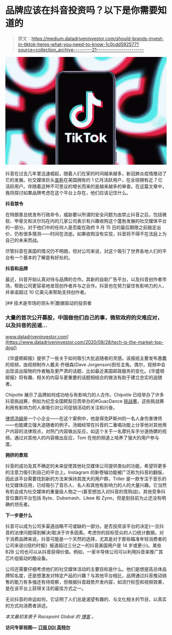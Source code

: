 # 品牌应该在抖音投资吗？以下是你需要知道的

> 原文：<https://medium.datadriveninvestor.com/should-brands-invest-in-tiktok-heres-what-you-need-to-know-1c0cdd592577?source=collection_archive---------21----------------------->

![](img/0c18051240aa7724020331c53145284a.png)

抖音在过去几年里迅速崛起，随着人们在家的时间越来越多，新冠肺炎疫情推动了它的发展。社交媒体巨头[宣称](https://www.cnbc.com/2020/08/24/tiktok-reveals-us-global-user-growth-numbers-for-first-time.html)在美国拥有约 1 亿月活跃用户，在全球拥有近 7 亿活跃用户。伴随着这种不可思议的增长而来的是越来越多的审查。在这篇文章中，我将探讨如果品牌考虑在这个平台上存在，他们应该记住什么。

**抖音禁令**

在特朗普总统发布行政命令，威胁要以所谓的安全问题为由禁止抖音之后，包括微软、甲骨文和沃尔玛在内的几家公司表示有兴趣收购这个蓬勃发展的社交媒体平台的一部分。对于他们中的任何人是否能在政府 9 月 15 日的最后期限之前敲定出价，仍有很多猜测——时间在流逝。如果收购没有实现，抖音将不得不在法庭上为自己的未来而战。

尽管抖音在美国的情况仍不明朗，但对公司来说，对这个吸引了世界各地人们的平台有一个基本的了解是有好处的。

**抖音和品牌**

最近，抖音开始认真对待与品牌的合作。其新的自助广告平台，以及抖音创作者市场，帮助公司更容易地发现创作者并与之合作。抖音也在努力留住有影响力的人，并承诺超过 10 亿美元来帮助支持创作者。

[](https://www.datadriveninvestor.com/2020/08/28/tech-is-the-market-top-dog/) [## 技术是市场的领头羊|数据驱动的投资者

### 大量的首次公开募股，中国做他们自己的事，微软政府的灾难应对，以及抖音的民谣…

www.datadriveninvestor.com](https://www.datadriveninvestor.com/2020/08/28/tech-is-the-market-top-dog/) 

《华盛顿邮报》提供了一些关于如何吸引大批追随者的灵感。该报纸主要发布愚蠢的视频，由视频制作人戴夫·乔根森(Dave Jorgenson)担任主角。偶尔，视频中会出现该出版物的作者触及更严肃的话题，比如最近美国邮政服务的变化。《华盛顿邮报》将有趣、相关的内容与更重要的话题相结合的做法有助于建立忠实的追随者。

Chipotle 展示了品牌如何成功地与有影响力的人合作。Chipotle 已经举办了许多抖音挑战赛，例如为纪念全国鳄梨日而举办的#GuacDance [挑战赛](https://www.mobilemarketer.com/news/chipotle-smashes-tiktok-records-with-guacdance-challenge/560102/)，这些挑战赛利用有影响力的人来吸引对公司促销活动的关注和兴奋。

[律师汤姆](https://www.tiktok.com/@attorneytom)是一个小企业——在这个案例中，他是得克萨斯州的一名人身伤害律师——也能建立强大追随者的例子。汤姆经常在抖音的二重唱功能上分享他对其他用户内容的法律观点，对热门内容做出反应，如这个关于一名摩托车手分道扬镳的视频。通过对其他人的内容做出反应，Tom 在他的频道上培养了强大的用户参与度。

**拥挤的景观**

抖音的成功及其不确定的未来促使其他社交媒体公司提供类似的功能，希望将更多的注意力吸引到自己的平台上。Instagram 的新卷轴功能被广泛称为抖音的翻版，因此该平台需要找到新的方法来保持其庞大的用户群。Triller 是一款专注于音乐的社交媒体应用，已经吸引了音乐人、名人和其他有影响力的人的大量兴趣。它当然有机会成为社交媒体的重量级人物之一(甚至想加入对抖音的竞购战)。其他竞争抖音位置的平台包括 Byte、Dubsmash、Likee 和 Zynn，但是到目前为止还没有明确的领先者。

**下一步是什么**

抖音可以成为公司多渠道战略不可或缺的一部分。是否投资该平台的决定(一旦抖音的法律问题得到解决)取决于许多因素。考虑你的目标受众的人口统计数据。对于消费品牌来说，抖音可能是一个天然的选择，尤其是对于那些瞄准年轻消费者的公司来说(《纽约时报》报道超过三分之一的抖音美国用户是 14 岁或更小)。某些 B2B 公司也可以从抖音获得价值。例如，一家半导体公司可以利用抖音来推广其芯片组驱动的酷设备。

公司还需要仔细考虑他们的社交媒体活动的主要目标是什么。他们是想提高总体品牌知名度，还是想激发对特定产品的兴趣？与其他平台相比，品牌通过抖音推动销售的能力有多强还有待观察，但根据抖音趋势开发内容，如流行标签和视频效果，是在该平台上获得关注的最佳方式之一。

无论抖音的命运如何，它证明了人们总是渴望有趣的、与文化相关的节目，以真实的方式向消费者讲述。

*本文最初发表于 Racepoint Global 的* [*博客*](https://racepointglobal.com/latest/2020/should-brands-invest-tiktok-heres-what-you-need-know) *。*

**访问专家视图—** [**订阅 DDI 英特尔**](https://datadriveninvestor.com/ddi-intel)